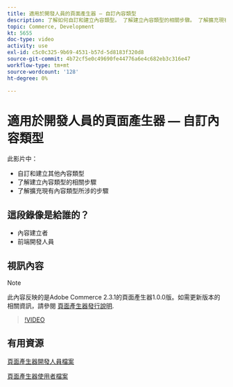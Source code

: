 ```yaml
---
title: 適用於開發人員的頁面產生器 — 自訂內容類型
description: 了解如何自訂和建立內容類型。 了解建立內容類型的相關步​驟。 了解擴充現有內容類型所涉及的步驟。
topic: Commerce, Development
kt: 5655
doc-type: video
activity: use
exl-id: c5c0c325-9b69-4531-b57d-5d8183f320d8
source-git-commit: 4b72cf5e0c49690fe44776a6e4c682eb3c316e47
workflow-type: tm+mt
source-wordcount: '128'
ht-degree: 0%

---
```


# 適用於開發人員的頁面產生器 — 自訂內容類型

此影片中：

- 自訂和建立其他內容類型
- 了解建立內容類型的相關步&#x200B;驟
- 了解擴充現有內容類型所涉的步驟

## 這段錄像是給誰的？

- 內容建立者
- 前端開發人員

## 視訊內容

>[!NOTE]
>
>此內容反映的是Adobe Commerce 2.3.1的頁面產生器1.0.0版。如需更新版本的相關資訊，請參閱 [頁面產生器發行說明](https://devdocs.magento.com/page-builder/docs/release-notes.html).

>[!VIDEO](https://video.tv.adobe.com/v/35714?quality=12&learn=on)

## 有用資源

[頁面產生器開發人員檔案](https://devdocs.magento.com/page-builder/docs/index.html)

[頁面產生器使用者檔案](https://docs.magento.com/user-guide/cms/page-builder.html)
